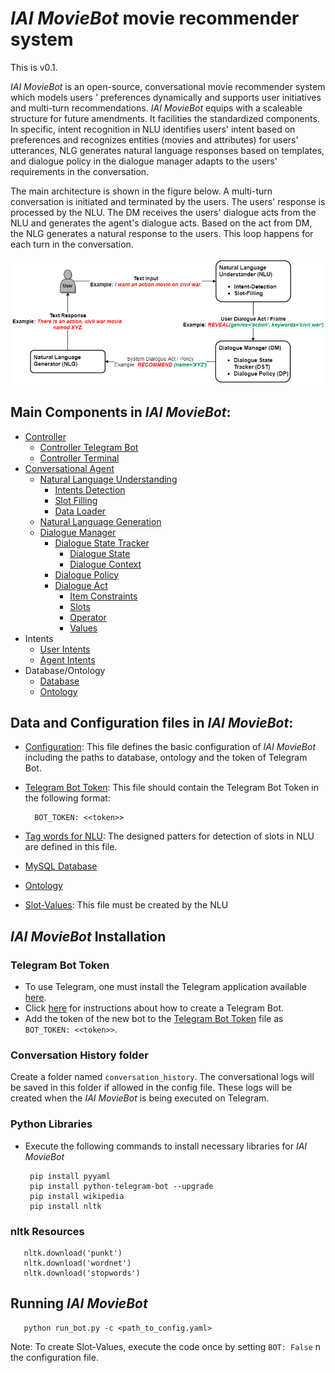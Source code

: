 # *IAI MovieBot* movie recommender system
This is v0.1.

*IAI MovieBot* is an open-source, conversational movie recommender system which models users
' preferences dynamically and supports user initiatives and multi-turn recommendations.
*IAI MovieBot* equips with a scaleable structure for future amendments.
It facilities the standardized components.
In specific, intent recognition in NLU identifies users' intent based on preferences and
 recognizes entities (movies and attributes) for users' utterances, NLG generates natural language responses based on templates, and dialogue policy in the dialogue manager adapts to the users' requirements in the conversation.

The main architecture is shown in the figure below. A multi-turn conversation is initiated and terminated by the users. The users' response is processed by the NLU. The DM receives the users' dialogue acts from the NLU and generates the agent's dialogue acts. Based on the act from DM, the NLG generates a natural response to the users. This loop happens for each turn in the conversation.


![A sample dialogue in IAI MovieBot](doc/source/_static/Blueprint_MovieBot.png)

## Main Components in *IAI MovieBot*:
- [Controller](moviebot/controller/controller.py)
  - [Controller Telegram Bot](moviebot/controller/controller_bot.py)
  - [Controller Terminal](moviebot/controller/controller_terminal.py)
- [Conversational Agent](moviebot/agent/agent.py)
  - [Natural Language Understanding](moviebot/nlu/nlu.py)
    - [Intents Detection](moviebot/nlu/user_intents_checker.py)
    - [Slot Filling](moviebot/nlu/slot_annotator.py)
    - [Data Loader](moviebot/nlu/data_loader.py)
  - [Natural Language Generation](moviebot/nlg/nlg.py)
  - [Dialogue Manager](moviebot/dialogue_manager/dialogue_manager.py)
    - [Dialogue State Tracker](moviebot/dialogue_manager/dialogue_state_tracker.py)
      - [Dialogue State](moviebot/dialogue_manager/dialogue_state.py)
      - [Dialogue Context](moviebot/dialogue_manager/dialogue_context.py)
    - [Dialogue Policy](moviebot/dialogue_manager/dialogue_policy.py)
    - [Dialogue Act](moviebot/dialogue_manager/dialogue_act.py)
      - [Item Constraints](moviebot/dialogue_manager/item_constraint.py)
      - [Slots](moviebot/dialogue_manager/slots.py)
      - [Operator](moviebot/dialogue_manager/operator.py)
      - [Values](moviebot/dialogue_manager/values.py)
- Intents
   - [User Intents](moviebot/intents/user_intents.py)
   - [Agent Intents](moviebot/intents/agent_intents.py)
 - Database/Ontology
   - [Database](moviebot/database/database.py)
   - [Ontology](moviebot/ontology/ontology.py)

## Data and Configuration files in *IAI MovieBot*:
- [Configuration](config/moviebot_config.yaml): This file defines the basic
 configuration of *IAI MovieBot* including the paths to database, ontology and the token of Telegram Bot.
- [Telegram Bot Token](config/bot_token.yaml): This file should contain the
 Telegram Bot Token in the following format:

        BOT_TOKEN: <<token>>

- [Tag words for NLU](config/tag_words_slots.json): The designed patters for
 detection of slots in NLU are defined in this file.
- [MySQL Database](data/movies_dbase.db)
- [Ontology](data/movies_ontology.json)
- [Slot-Values](data/slot_values.json): This file must be created by the NLU

## *IAI MovieBot* Installation

### Telegram Bot Token
- To use Telegram, one must install the Telegram application available [here](https://telegram.org/).
- Click [here](https://core.telegram.org/bots#6-botfather) for instructions about how to create a Telegram Bot.
- Add the token of the new bot to the [Telegram Bot Token](config/bot_token.yaml
) file as ``BOT_TOKEN: <<token>>``.

### Conversation History folder
Create a folder named `conversation_history`. The conversational logs will be saved in this folder if allowed in the config file. These logs will be created when the *IAI MovieBot* is being executed on Telegram.


### Python Libraries
- Execute the following commands to install necessary libraries for *IAI MovieBot*

       pip install pyyaml
       pip install python-telegram-bot --upgrade
       pip install wikipedia
       pip install nltk
       
### nltk Resources
       nltk.download('punkt')
       nltk.download('wordnet')
       nltk.download('stopwords')
	   
## Running *IAI MovieBot*

       python run_bot.py -c <path_to_config.yaml>
       
Note: To create Slot-Values, execute the code once by setting `BOT: False` n the configuration file.
